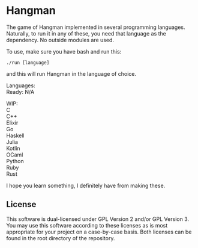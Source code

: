 # Hangman
The game of Hangman implemented in several programming languages. Naturally, to run it in any of these, you need that language as the dependency. No outside modules are used.

To use, make sure you have bash and run this:

    ./run [language]

and this will run Hangman in the language of choice.

Languages:<br>
Ready: N/A

WIP:<br>
C<br>
C++<br>
Elixir<br>
Go<br>
Haskell<br>
Julia<br>
Kotlin<br>
OCaml<br>
Python<br>
Ruby<br>
Rust

I hope you learn something, I definitely have from making these.

## License
This software is dual-licensed under GPL Version 2 and/or GPL Version 3. You may use this software according to these licenses as is most appropriate for your project on a case-by-case basis. Both licenses can be found in the root directory of the repository.
